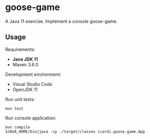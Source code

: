 # goose-game

A Java 11 exercise. Implement a console goose-game.


## Usage

Requirements:

- **Java JDK 11**
- Maven 3.6.0

Development environment:

- Visual Studio Code
- OpenJDK 11

Run unit tests:

    mvn test

Run console application:

    mvn compile
    $JAVA_HOME/bin/java -cp ./target/classes icardi.goose.game.App